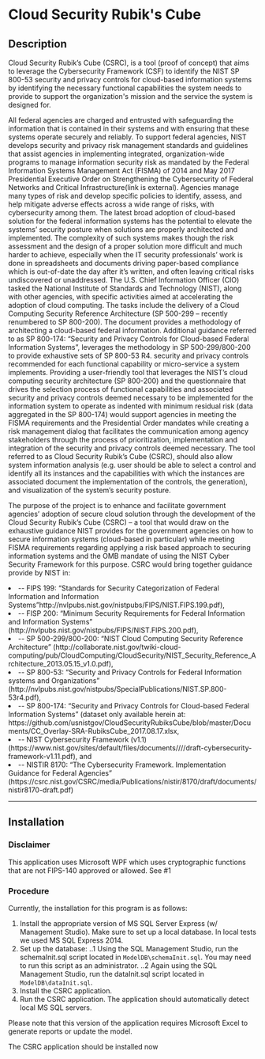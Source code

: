 # Cloud Security Rubik's Cube

## Description
Cloud Security Rubik’s Cube (CSRC), is a tool (proof of concept) that aims to leverage the Cybersecurity Framework (CSF) to identify the NIST SP 800-53 security and privacy controls for cloud-based information systems by identifying the necessary functional capabilities the system needs to provide to support the organization's mission and the service the system is designed for.

All federal agencies are charged and entrusted with safeguarding the information that is contained in their systems and with ensuring that these systems operate securely and reliably. To support federal agencies, NIST develops security and privacy risk management standards and guidelines that assist agencies in implementing integrated, organization-wide programs to manage information security risk as mandated by the Federal Information Systems Management Act (FISMA) of 2014 and May 2017 Presidential Executive Order on Strengthening the Cybersecurity of Federal Networks and Critical Infrastructure(link is external). Agencies manage many types of risk and develop specific policies to identify, assess, and help mitigate adverse effects across a wide range of risks, with cybersecurity among them. The latest broad adoption of cloud-based solution for the federal information systems has the potential to elevate the systems’ security posture when solutions are properly architected and implemented. The complexity of such systems makes though the risk assessment and the design of a proper solution more difficult and much harder to achieve, especially when the IT security professionals’ work is done in spreadsheets and documents driving paper-based compliance which is out-of-date the day after it’s written, and often leaving critical risks undiscovered or unaddressed. The U.S. Chief Information Officer (CIO) tasked the National Institute of Standards and Technology (NIST), along with other agencies, with specific activities aimed at accelerating the adoption of cloud computing. The tasks include the delivery of a Cloud Computing Security Reference Architecture (SP 500-299 – recently renumbered to SP 800-200). The document provides a methodology of architecting a cloud-based federal information. Additional guidance referred to as SP 800-174: “Security and Privacy Controls for Cloud-based Federal Information Systems”, leverages the methodology in SP 500-299/800-200 to provide exhaustive sets of SP 800-53 R4. security and privacy controls recommended for each functional capability or micro-service a system implements. Providing a user-friendly tool that leverages the NIST’s cloud computing security architecture (SP 800-200) and the questionnaire that drives the selection process of functional capabilities and associated security and privacy controls deemed necessary to be implemented for the information system to operate as indented with minimum residual risk (data aggregated in the SP 800-174) would support agencies in meeting the FISMA requirements and the Presidential Order mandates while creating a risk management dialog that facilitates the communication among agency stakeholders through the process of prioritization, implementation and integration of the security and privacy controls deemed necessary.  The tool referred to as Cloud Security Rubik’s Cube (CSRC), should also allow system information analysis (e.g. user should be able to select a control and identify all its instances and the capabilities with which the instances are associated document the implementation of the controls, the generation), and visualization of the system’s security posture.

The purpose of the project is to enhance and facilitate government agencies’ adoption of secure cloud solution through the development of the Cloud Security Rubik’s Cube (CSRC) – a tool that would draw on the exhaustive guidance NIST provides for the government agencies on how to secure information systems (cloud-based in particular) while meeting FISMA requirements regarding applying a risk based approach to securing information systems and the OMB mandate of using the NIST Cyber Security Framework for this purpose. CSRC would bring together guidance provide by NIST in: 
<li>
-- FIPS 199: “Standards for Security Categorization of Federal Information and Information Systems”http://nvlpubs.nist.gov/nistpubs/FIPS/NIST.FIPS.199.pdf),
</li><li>
-- FISP 200: “Minimum Security Requirements for Federal Information and Information Systems” (http://nvlpubs.nist.gov/nistpubs/FIPS/NIST.FIPS.200.pdf), 
</li><li>
-- SP 500-299/800-200: “NIST Cloud Computing Security Reference Architecture” (http://collaborate.nist.gov/twiki-cloud-computing/pub/CloudComputing/CloudSecurity/NIST_Security_Reference_Architecture_2013.05.15_v1.0.pdf), 
</li><li>
-- SP 800-53: “Security and Privacy Controls for Federal Information systems and Organizations” (http://nvlpubs.nist.gov/nistpubs/SpecialPublications/NIST.SP.800-53r4.pdf), 
</li><li>
-- SP 800-174: “Security and Privacy Controls for Cloud-based Federal Information Systems” (dataset only available herein at: https://github.com/usnistgov/CloudSecurityRubiksCube/blob/master/Documents/CC_Overlay-SRA-RubiksCube_2017.08.17.xlsx, 
</li><li>
-- NIST Cybersecurity Framework (v1.1) (https://www.nist.gov/sites/default/files/documents////draft-cybersecurity-framework-v1.11.pdf),  and
</li><li>
-- NISTIR 8170: “The Cybersecurity Framework. Implementation Guidance for Federal Agencies” (https://csrc.nist.gov/CSRC/media/Publications/nistir/8170/draft/documents/nistir8170-draft.pdf)
</li>

***
## Installation

### Disclaimer
This application uses Microsoft WPF which uses cryptographic functions that are not FIPS-140 approved or allowed. See #1

### Procedure
Currently, the installation for this program is as follows:
1. Install the appropriate version of MS SQL Server Express (w/ Management Studio). Make sure to set up a local database. In local tests we used MS SQL Express 2014.
2. Set up the database:
..1 Using the SQL Management Studio, run the schemaInit.sql script located in `ModelDB\schemaInit.sql`. You may need to run this script as an administrator.
..2 Again using the SQL Management Studio, run the dataInit.sql script located in `ModelDB\dataInit.sql`.
4. Install the CSRC application.
5. Run the CSRC application. The application should automatically detect local MS SQL servers.

Please note that this version of the application requires Microsoft Excel to generate reports or update the model. 

The CSRC application should be installed now
